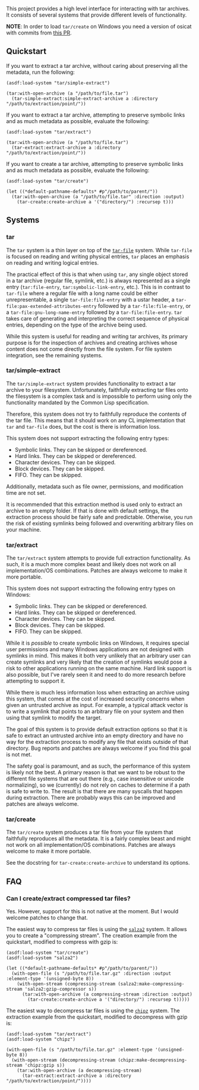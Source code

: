 This project provides a high level interface for interacting with tar
archives. It consists of several systems that provide different levels of
functionality.

**NOTE**: In order to load `tar/create` on Windows you need a version of osicat
with commits from [this PR](https://github.com/osicat/osicat/pull/57).

## Quickstart

If you want to extract a tar archive, without caring about preserving all the
metadata, run the following:

```common-lisp
(asdf:load-system "tar/simple-extract")

(tar:with-open-archive (a "/path/to/file.tar")
  (tar-simple-extract:simple-extract-archive a :directory "/path/to/extraction/point/"))
```

If you want to extract a tar archive, attempting to preserve symbolic links and
as much metadata as possible, evaluate the following:

```common-lisp
(asdf:load-system "tar/extract")

(tar:with-open-archive (a "/path/to/file.tar")
  (tar-extract:extract-archive a :directory "/path/to/extraction/point/"))
```

If you want to create a tar archive, attempting to preserve symbolic links and
as much metadata as possible, evaluate the following:

```common-lisp
(asdf:load-system "tar/create")

(let ((*default-pathname-defaults* #p"/path/to/parent/"))
  (tar:with-open-archive (a "/path/to/file.tar" :direction :output)
    (tar-create:create-archive a '("directory/") :recursep t)))
```

## Systems
### tar

The `tar` system is a thin layer on top of
the [`tar-file`](https://gitlab.common-lisp.net/cl-tar/cl-tar-file)
system. While `tar-file` is focused on reading and writing physical entries,
`tar` places an emphasis on reading and writing logical entries.

The practical effect of this is that when using `tar`, any single object stored
in a tar archive (regular file, symlink, etc.) is always represented as a
single entry (`tar:file-entry`, `tar:symbolic-link-entry`, etc.). This is in
contrast to `tar-file` where a regular file with a long name could be either
unrepresentable, a single `tar-file:file-entry` with a ustar header, a
`tar-file:pax-extended-attributes-entry` followed by a `tar-file:file-entry`,
or a `tar-file:gnu-long-name-entry` followed by a `tar-file:file-entry`. `tar`
takes care of generating and interpreting the correct sequence of physical
entries, depending on the type of the archive being used.

While this system is useful for reading and writing tar archives, its primary
purpose is for the inspection of archives and creating archives whose content
does not come directly from the file system. For file system integration, see
the remaining systems.

### tar/simple-extract

The `tar/simple-extract` system provides functionality to extract a tar archive
to your filesystem. Unfortunately, faithfully extracting tar files onto the
filesystem is a complex task and is impossible to perform using only the
functionality mandated by the Common Lisp specification.

Therefore, this system does not try to faithfully reproduce the contents of the
tar file. This means that it should work on any CL implementation that `tar`
and `tar-file` does, but the cost is there is information loss.

This system does not support extracting the following entry types:

+ Symbolic links. They can be skipped or dereferenced.
+ Hard links. They can be skipped or dereferenced.
+ Character devices. They can be skipped.
+ Block devices. They can be skipped.
+ FIFO. They can be skipped.

Additionally, metadata such as file owner, permissions, and modification time
are not set.

It is recommended that this extraction method is used only to extract an
archive to an empty folder. If that is done with default settings, the
extraction process should be fairly safe and predictable. Otherwise, you run
the risk of existing symlinks being followed and overwriting arbitrary files on
your machine.

### tar/extract

The `tar/extract` system attempts to provide full extraction functionality. As
such, it is a much more complex beast and likely does not work on all
implementation/OS combinations. Patches are always welcome to make it more
portable.

This system does not support extracting the following entry types on Windows:

+ Symbolic links. They can be skipped or dereferenced.
+ Hard links. They can be skipped or dereferenced.
+ Character devices. They can be skipped.
+ Block devices. They can be skipped.
+ FIFO. They can be skipped.

While it is *possible* to create symbolic links on Windows, it requires special
user permissions and many Windows applications are not designed with symlinks
in mind. This makes it both very unlikely that an arbitrary user can create
symlinks and very likely that the creation of symlinks would pose a risk to
other applications running on the same machine. Hard link support is also
possible, but I've rarely seen it and need to do more research before
attempting to support it.

While there is much less information loss when extracting an archive using this
system, that comes at the cost of increased security concerns when given an
untrusted archive as input. For example, a typical attack vector is to write a
symlink that points to an arbitrary file on your system and then using that
symlink to modify the target.

The goal of this system is to provide default extraction options so that it is
safe to extract an untrusted archive into an empty directory and have no way
for the extraction process to modify any file that exists outside of that
directory. Bug reports and patches are always welcome if you find this goal is
not met.

The safety goal is paramount, and as such, the performance of this system is
likely not the best. A primary reason is that we want to be robust to the
different file systems that are out there (e.g., case insensitive or unicode
normalizing), so we (currently) do not rely on caches to determine if a path is
safe to write to. The result is that there are many syscalls that happen during
extraction. There are probably ways this can be improved and patches are always
welcome.

### tar/create

The `tar/create` system produces a tar file from your file system that
faithfully reproduces all the metadata. It is a fairly complex beast and might
not work on all implementation/OS combinations. Patches are always welcome to
make it more portable.

See the docstring for `tar-create:create-archive` to understand its options.

## FAQ

### Can I create/extract compressed tar files?

Yes. However, support for this is not native at the moment. But I would welcome
patches to change that.

The easiest way to compress tar files is using
the [`salza2`](https://xach.com/lisp/salza2/) system. It allows you to create a
"compressing stream". The creation example from the quickstart, modified to
compress with gzip is:

```common-lisp
(asdf:load-system "tar/create")
(asdf:load-system "salza2")

(let ((*default-pathname-defaults* #p"/path/to/parent/"))
  (with-open-file (s "/path/to/file.tar.gz" :direction :output :element-type '(unsigned-byte 8))
    (with-open-stream (compressing-stream (salza2:make-compressing-stream 'salza2:gzip-compressor s))
      (tar:with-open-archive (a compressing-stream :direction :output)
        (tar-create:create-archive a '("directory/") :recursep t)))))
```

The easiest way to decompress tar files is using
the [`chipz`](https://github.com/sharplispers/chipz) system. The extraction
example from the quickstart, modified to decompress with gzip is:

```common-lisp
(asdf:load-system "tar/extract")
(asdf:load-system "chipz")

(with-open-file (s "/path/to/file.tar.gz" :element-type '(unsigned-byte 8))
  (with-open-stream (decompressing-stream (chipz:make-decompressing-stream 'chipz:gzip s))
    (tar:with-open-archive (a decompressing-stream)
      (tar-extract:extract-archive a :directory "/path/to/extraction/point/"))))
```

